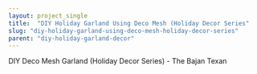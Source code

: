 ```yaml
---
layout: project_single
title:  "DIY Holiday Garland Using Deco Mesh (Holiday Decor Series"
slug: "diy-holiday-garland-using-deco-mesh-holiday-decor-series"
parent: "diy-holiday-garland-decor"
---
```

DIY Deco Mesh Garland (Holiday Decor Series) - The Bajan Texan